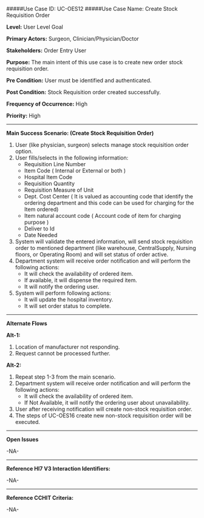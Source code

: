 #####Use Case ID: UC-OES12
#####Use Case Name: Create Stock Requisition Order

**Level:**                     User Level Goal

**Primary Actors:**            Surgeon, Clinician/Physician/Doctor

**Stakeholders:**              Order Entry User

**Purpose:**                   The main intent of this use case is to create new order stock requisition order.

**Pre Condition:**             User must be identified and authenticated.  

**Post Condition:**            Stock Requisition order created successfully.

**Frequency of Occurrence:**   High

**Priority:**                  High
__________________________________________________________
**Main Success Scenario: (Create Stock Requisition Order)**

1.	User (like physician, surgeon) selects manage stock requisition order option.
2.	User fills/selects in the following information:
    * Requisition Line Number 
    * Item Code ( Internal or External or both )
    * Hospital Item Code
    * Requisition Quantity
    * Requisition Measure of Unit
    * Dept. Cost Center ( It is valued as accounting code that identify the ordering department and this code can be used for charging for the Item ordered)
    * Item natural account code ( Account code of item for charging purpose )
    * Deliver to Id
    * Date Needed
3.	System will validate the entered information, will send stock requisition order to mentioned department (like warehouse, CentralSupply, Nursing floors, or Operating Room) and will set status of order active.
4.	Department system will receive order notification and will perform the following actions:
    * It will check the availability of ordered item.
    * If available, it will dispense the required item. 
    * It will notify the ordering user.
5.	System will perform following actions:
    * It will update the hospital inventory.
    * It will set order status to complete. 

__________________________________________________________
**Alternate Flows** 

**Alt-1:**

1.	Location of manufacturer not responding.
2.	Request cannot be processed further.

**Alt-2:**

1.	Repeat step 1-3 from the main scenario.
2.	Department system will receive order notification and will perform the following actions:
    * It will check the availability of ordered item.
    * If Not Available, it will notify the ordering user about unavailability. 
3.	User after receiving notification will create non-stock requisition order.
4.	The steps of UC-OES16 create new non-stock requisition order will be executed.

_______________________________________________________________
**Open Issues**

-NA-
_______________________________________________________________
**Reference Hl7 V3 Interaction Identifiers:**

-NA-
_______________________________________________________________
**Reference CCHIT Criteria:**

-NA-
